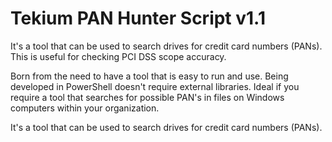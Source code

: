 # Tekium PAN Hunter Script v1.1

It's a tool that can be used to search drives for credit card numbers (PANs). This is useful for checking PCI DSS scope accuracy.

Born from the need to have a tool that is easy to run and use. Being developed in PowerShell doesn't require external libraries. Ideal if you require a tool that searches for possible PAN's in files on Windows computers within your organization.

It's a tool that can be used to search drives for credit card numbers (PANs). 
